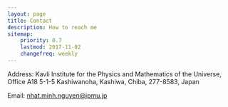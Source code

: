 ```yaml
---
layout: page
title: Contact
description: How to reach me
sitemap:
    priority: 0.7
    lastmod: 2017-11-02
    changefreq: weekly
---
```

Address: 
Kavli Institute for the Physics and Mathematics of the Universe, Office A18
5-1-5 Kashiwanoha, Kashiwa, Chiba, 277-8583, Japan

Email: 
<a href="mailto:nhat.minh.nguyen@ipmu.jp">nhat.minh.nguyen@ipmu.jp</a>

